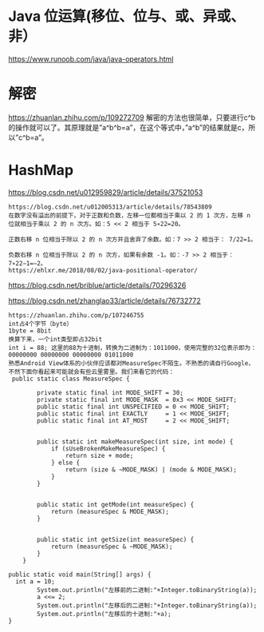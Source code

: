 # Java 位运算(移位、位与、或、异或、非）
https://www.runoob.com/java/java-operators.html

# 解密
https://zhuanlan.zhihu.com/p/109272709
解密的方法也很简单，只要进行c^b的操作就可以了。其原理就是”a^b^b=a”，在这个等式中，”a^b”的结果就是c，所以”c^b=a”。

# HashMap
https://blog.csdn.net/u012959829/article/details/37521053

```
https://blog.csdn.net/u012005313/article/details/78543809
在数字没有溢出的前提下，对于正数和负数，左移一位都相当于乘以 2 的 1 次方，左移 n 位就相当于乘以 2 的 n 次方。如：5 << 2 相当于 5∗22=20。

正数右移 n 位相当于除以 2 的 n 次方并且舍弃了余数。如：7 >> 2 相当于： 7/22=1。

负数右移 n 位相当于除以 2 的 n 次方，如果有余数 -1。如：-7 >> 2 相当于： 7∗22−1=−2。
https://ehlxr.me/2018/08/02/java-positional-operator/
```

https://blog.csdn.net/briblue/article/details/70296326

https://blog.csdn.net/zhanglao33/article/details/76732772

```rub
https://zhuanlan.zhihu.com/p/107246755
int占4个字节（byte）
1byte = 8bit
换算下来，一个int类型即占32bit
int i = 88; 这里的88为十进制，转换为二进制为：1011000，使用完整的32位表示即为：00000000 00000000 00000000 01011000
熟悉Android View体系的小伙伴应该都对MeasureSpec不陌生。不熟悉的请自行Google，不然下面你看起来可能就会有些云里雾里。我们来看它的代码：
 public static class MeasureSpec {
  
        private static final int MODE_SHIFT = 30;
        private static final int MODE_MASK  = 0x3 << MODE_SHIFT;
        public static final int UNSPECIFIED = 0 << MODE_SHIFT;
        public static final int EXACTLY     = 1 << MODE_SHIFT;
        public static final int AT_MOST     = 2 << MODE_SHIFT;

        
        public static int makeMeasureSpec(int size, int mode) {
            if (sUseBrokenMakeMeasureSpec) {
                return size + mode;
            } else {
                return (size & ~MODE_MASK) | (mode & MODE_MASK);
            }
        }

       
        public static int getMode(int measureSpec) {
            return (measureSpec & MODE_MASK);
        }

       
        public static int getSize(int measureSpec) {
            return (measureSpec & ~MODE_MASK);
        }
    }

```
```rub
public static void main(String[] args) {
  int a = 10;
		System.out.println("左移前的二进制:"+Integer.toBinaryString(a));
		a <<= 2;
		System.out.println("左移后的二进制:"+Integer.toBinaryString(a));
		System.out.println("左移后的十进制:"+a);
}
```
